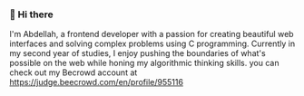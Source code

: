 ### 👋 Hi there
I'm Abdellah, a frontend developer with a passion for creating beautiful web interfaces and solving complex problems using C programming. Currently in my second year of studies, I enjoy pushing the boundaries of what's possible on the web while honing my algorithmic thinking skills. you can check out my Becrowd account at https://judge.beecrowd.com/en/profile/955116
